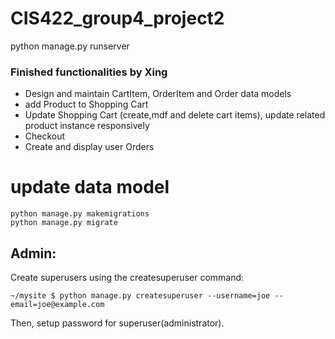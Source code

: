 # CIS422_group4_project2

python manage.py runserver


### Finished functionalities by Xing

- Design and maintain CartItem, OrderItem and Order data models
- add Product to Shopping Cart
- Update Shopping Cart (create,mdf and delete cart items), update related product instance responsively
- Checkout
- Create and display user Orders

# update data model

```shell
python manage.py makemigrations
python manage.py migrate
```

## Admin:
Create superusers using the createsuperuser command:
```shell
~/mysite $ python manage.py createsuperuser --username=joe --email=joe@example.com
```
Then, setup password for superuser(administrator).
